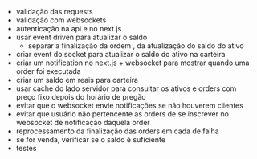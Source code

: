 - validação das requests
- validação com websockets
- autenticação na api e no next.js
- usar event driven para atualizar o saldo
  - separar a finalização da ordem , da atualização do saldo do ativo
- criar event do socket para atualizar o saldo do ativo na carteira
- criar um notification no next.js + websocket para mostrar quando uma order foi executada
- criar um saldo em reais para carteira
- usar cache do lado servidor para consultar os ativos e orders com preço fixo depois do horário de pregão
- evitar que o websocket envie notificações se não houverem clientes
- evitar que usuário não pertencente as orders de se inscrever no websocket de notificação daquela order
- reprocessamento da finalização das orders em cada de falha
- se for venda, verificar se o saldo é suficiente
- testes